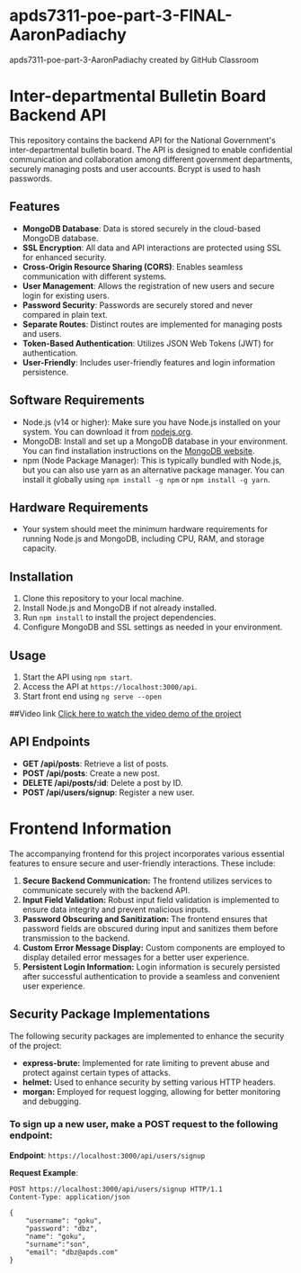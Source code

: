 

# apds7311-poe-part-3-FINAL-AaronPadiachy
apds7311-poe-part-3-AaronPadiachy created by GitHub Classroom

# Inter-departmental Bulletin Board Backend API

This repository contains the backend API for the National Government's inter-departmental bulletin board. The API is designed to enable confidential communication and collaboration among different government departments, securely managing posts and user accounts. Bcrypt is used to hash passwords.

## Features

- **MongoDB Database**: Data is stored securely in the cloud-based MongoDB database.
- **SSL Encryption**: All data and API interactions are protected using SSL for enhanced security.
- **Cross-Origin Resource Sharing (CORS)**: Enables seamless communication with different systems.
- **User Management**: Allows the registration of new users and secure login for existing users.
- **Password Security**: Passwords are securely stored and never compared in plain text.
- **Separate Routes**: Distinct routes are implemented for managing posts and users.
- **Token-Based Authentication**: Utilizes JSON Web Tokens (JWT) for authentication.
- **User-Friendly**: Includes user-friendly features and login information persistence.

## Software Requirements

- Node.js (v14 or higher): Make sure you have Node.js installed on your system. You can download it from [nodejs.org](https://nodejs.org/).
- MongoDB: Install and set up a MongoDB database in your environment. You can find installation instructions on the [MongoDB website](https://www.mongodb.com/).
- npm (Node Package Manager): This is typically bundled with Node.js, but you can also use yarn as an alternative package manager. You can install it globally using `npm install -g npm` or `npm install -g yarn`.

## Hardware Requirements

- Your system should meet the minimum hardware requirements for running Node.js and MongoDB, including CPU, RAM, and storage capacity.

## Installation

1. Clone this repository to your local machine.
2. Install Node.js and MongoDB if not already installed.
3. Run `npm install` to install the project dependencies.
4. Configure MongoDB and SSL settings as needed in your environment.

## Usage

1. Start the API using `npm start`.
2. Access the API at `https://localhost:3000/api`.
3. Start front end using `ng serve --open`

##Video link
[Click here to watch the video demo of the project](https://drive.google.com/drive/folders/1UiglojFROkDv3qAXPgvm6Q5lwTKR1VfB?usp=sharing)


## API Endpoints

- **GET /api/posts**: Retrieve a list of posts.
- **POST /api/posts**: Create a new post.
- **DELETE /api/posts/:id**: Delete a post by ID.
- **POST /api/users/signup**: Register a new user.

# Frontend Information

The accompanying frontend for this project incorporates various essential features to ensure secure and user-friendly interactions. These include:

1. **Secure Backend Communication:** The frontend utilizes services to communicate securely with the backend API.
2. **Input Field Validation:** Robust input field validation is implemented to ensure data integrity and prevent malicious inputs.
3. **Password Obscuring and Sanitization:** The frontend ensures that password fields are obscured during input and sanitizes them before transmission to the backend.
4. **Custom Error Message Display:** Custom components are employed to display detailed error messages for a better user experience.
5. **Persistent Login Information:** Login information is securely persisted after successful authentication to provide a seamless and convenient user experience.

## Security Package Implementations

The following security packages are implemented to enhance the security of the project:

- **express-brute:** Implemented for rate limiting to prevent abuse and protect against certain types of attacks.
- **helmet:** Used to enhance security by setting various HTTP headers.
- **morgan:** Employed for request logging, allowing for better monitoring and debugging.

### To sign up a new user, make a POST request to the following endpoint:

**Endpoint**: `https://localhost:3000/api/users/signup`

**Request Example**:

```http
POST https://localhost:3000/api/users/signup HTTP/1.1
Content-Type: application/json

{
    "username": "goku",
    "password": "dbz",
    "name": "goku",
    "surname":"son",
    "email": "dbz@apds.com"
}


